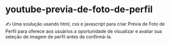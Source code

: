 # youtube-previa-de-foto-de-perfil
✍ Uma soulução usando html, css e javascript para criar Prévia de Foto de Perfil para oferece aos usuários  a oportunidade de visualizar e avaliar sua seleção de imagem de perfil  antes de confirmá-la.
